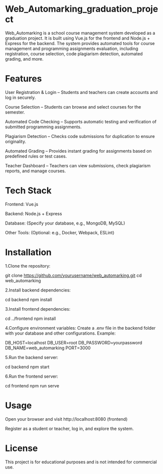 # Web_Automarking_graduation_project

Web_Automarking is a school course management system developed as a graduation project. It is built using Vue.js for the frontend and Node.js + Express for the backend. The system provides automated tools for course management and programming assignments evaluation, including registration, course selection, code plagiarism detection, automated grading, and more.

# Features

User Registration & Login – Students and teachers can create accounts and log in securely.

Course Selection – Students can browse and select courses for the semester.

Automated Code Checking – Supports automatic testing and verification of submitted programming assignments.

Plagiarism Detection – Checks code submissions for duplication to ensure originality.

Automated Grading – Provides instant grading for assignments based on predefined rules or test cases.

Teacher Dashboard – Teachers can view submissions, check plagiarism reports, and manage courses.

# Tech Stack

Frontend: Vue.js

Backend: Node.js + Express

Database: (Specify your database, e.g., MongoDB, MySQL)

Other Tools: (Optional: e.g., Docker, Webpack, ESLint)

# Installation

1.Clone the repository:

git clone https://github.com/yourusername/web_automarking.git
cd web_automarking

2.Install backend dependencies:

cd backend
npm install

3.Install frontend dependencies:

cd ../frontend
npm install

4.Configure environment variables:
Create a .env file in the backend folder with your database and other configurations. Example:

DB_HOST=localhost
DB_USER=root
DB_PASSWORD=yourpassword
DB_NAME=web_automarking
PORT=3000

5.Run the backend server:

cd backend
npm start

6.Run the frontend server:

cd frontend
npm run serve

# Usage

Open your browser and visit http://localhost:8080 (frontend)

Register as a student or teacher, log in, and explore the system.

# License

This project is for educational purposes and is not intended for commercial use.
